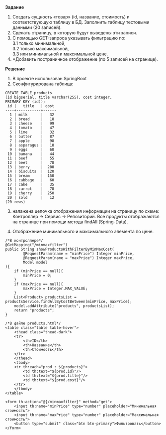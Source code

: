 **Задание**
 1. Создать сущность «товар» (id, название, стоимость) и соответствующую таблицу в БД. Заполнить таблицу тестовыми данными (20 записей).
 2. Сделать страницу, в которую будут выведены эти записи.
 3. С помощью GET-запроса указывать фильтрацию по:  
 3.1 только минимальной,  
 3.2 только максимальной,  
 3.3 или минимальной и максимальной цене.
 4. *Добавить постраничное отображение (по 5 записей на странице).
   
 **Решение**
 1. В проекте использован SpringBoot
 2. Сконфигурирована таблица:  
```
CREATE TABLE products 
(id bigserial, title varchar(255), cost integer, 
PRIMARY KEY (id)); 
 id |   title   | cost 
----+-----------+------
  1 | milk      |   32
  2 | bread     |   18
  3 | cheese    |   99
  4 | tomato    |   47
  5 | lime      |   32
  6 | butter    |   87
  7 | apple     |   98
  8 | asparagus |   18
  9 | eggs      |   60
 10 | banana    |   44
 11 | beef      |   55
 12 | beet      |   78
 13 | berry     |  200
 14 | biscuits  |  120
 15 | bream     |  150
 16 | cabbage   |   60
 17 | cake      |   35
 18 | carrot    |   78
 19 | cherry    |  250
 20 | sold      |   12
(20 rows)
```  
3. налажена цепочка отображения информации на страницу по схеме: Контроллер -> Сервис -> Репозиторий.
Все продукты отображаются на странице при помощи метода findAll (Spring-Data).

4. Отображение минимального и максимального элемента по цене.
```
/*В контроллере*/
@GetMapping("/minmaxfilter")
public String showProductsWithFilterByMinMaxCost(
        @RequestParam(name = "minPrice") Integer minPrice,
        @RequestParam(name = "maxPrice") Integer maxPrice,
        Model model
){
    if (minPrice == null){
        minPrice = 0;
    }
    if (maxPrice == null){
        maxPrice = Integer.MAX_VALUE;
    }
    List<Product> productsList = productsService.findAllByCostBetween(minPrice, maxPrice);
    model.addAttribute("products", productsList);
    return "products";
}
```

```
/*В файле products.html*/
<table class="table table-hover">
    <thead class="thead-dark">
    <tr>
        <th>ID</th>
        <th>Название</th>
        <th>Стоимость</th>
    </tr>
    </thead>
    <tbody>
    <tr th:each="prod : ${products}">
        <td th:text="${prod.id}"/>
        <td th:text="${prod.title}"/>
        <td th:text="${prod.cost}"/>
    </tr>
    </tbody>
</table>

<form th:action="@{/minmaxfilter}" method="get">
    <input th:name="minPrice" type="number" placeholder="Минимальная стоимость">
    <input th:name="maxPrice" type="number" placeholder="Максимальная стоимость">
    <button type="submit" class="btn btn-primary">Фильтровать</button>
</form>
```